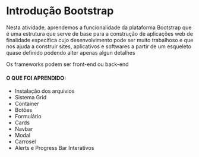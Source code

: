 # Introdução Bootstrap

Nesta atividade, aprendemos a funcionalidade da plataforma Bootstrap que é uma estrutura que serve de base para a construção de aplicações web de finalidade específica cujo desenvolvimento pode ser muito trabalhoso e que nos ajuda a construir sites, aplicativos e softwares a partir de um esqueleto quase definido podendo alter apenas algun detalhes 

Os frameworks podem ser front-end ou back-end

 #### O QUE FOI APRENDIDO:

 - Instalação dos arquivios
 - Sistema Grid
 - Container
 - Botões
 - Formulário
 - Cards
 - Navbar
 - Modal
 - Carrosel
 - Alerts e Progress Bar Interativos
